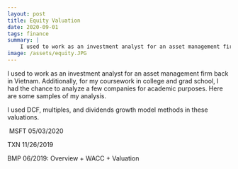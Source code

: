 ```yaml
---
layout: post
title: Equity Valuation
date: 2020-09-01
tags: finance
summary: |
	I used to work as an investment analyst for an asset management firm back in Vietnam. Additionally, for my coursework in college and grad school, I had the chance to analyze a few companies for academic purposes. Here are some samples of my analysis. </br> I used DCF, multiples, and dividends growth model methods in these valuations
image: /assets/equity.JPG
---
```


I used to work as an investment analyst for an asset management firm back in Vietnam. Additionally, for my coursework in college and grad school, I had the chance to analyze a few companies for academic purposes. Here are some samples of my analysis.

I used DCF, multiples, and dividends growth model methods in these valuations. 

​
MSFT 05/03/2020

TXN 11/26/2019

BMP 06/2019: Overview + WACC + Valuation